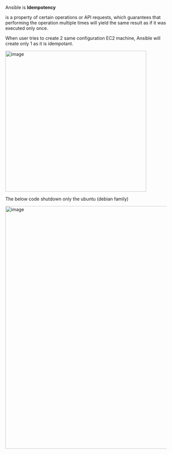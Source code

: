 Ansible is **Idempotency**

 is a property of certain operations or API requests, which guarantees that performing the operation multiple times will yield the same result as if it was executed only once.

 When user tries to create 2 same configuration EC2 machine, Ansible will create only 1 as it is idempotant.

<img width="440" alt="image" src="https://github.com/user-attachments/assets/640bfa30-3c14-4256-8ba1-160458fb25c8">


The below code shutdown only the ubuntu (debian family)

<img width="758" alt="image" src="https://github.com/user-attachments/assets/4a370b6a-6205-48b9-8bb9-34e513329d85">
